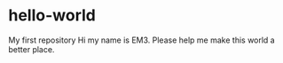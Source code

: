 # hello-world
My first repository 
Hi my name is EM3. Please help me make this world a better place.
